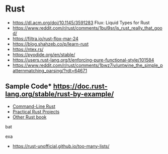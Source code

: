 # Rust
* https://dl.acm.org/doi/10.1145/3591283 Flux: Liquid Types for Rust
* https://www.reddit.com/r/rust/comments/1bul9sr/is_rust_really_that_good/
* https://filtra.io/rust-flox-mar-24
* https://blog.shahzeb.co/p/learn-rust
* https://ntex.rs/
* https://pyodide.org/en/stable/
* https://users.rust-lang.org/t/enforcing-pure-functional-style/101584
* https://www.reddit.com/r/rust/comments/1bwz7iv/untwine_the_simple_patternmatching_parsing/?rdt=64671


## Sample Code* https://doc.rust-lang.org/stable/rust-by-example/
* [Command-Line Rust](https://drive.google.com/file/d/11otsnVI7E6nZXWV9MMig-4MPxspwtBIR/view?usp=sharing)
* [Practical Rust Projects](https://drive.google.com/file/d/1cBAykJ_XCmMRe_37vo5Nd1VR3cy0Vm1r/view?usp=sharing)
* [Other Rust book](https://drive.google.com/file/d/1tqr0l-434cYYPe24IqewkRBbwsiSl1I7/view?usp=sharing)

bat

exa

* https://rust-unofficial.github.io/too-many-lists/

